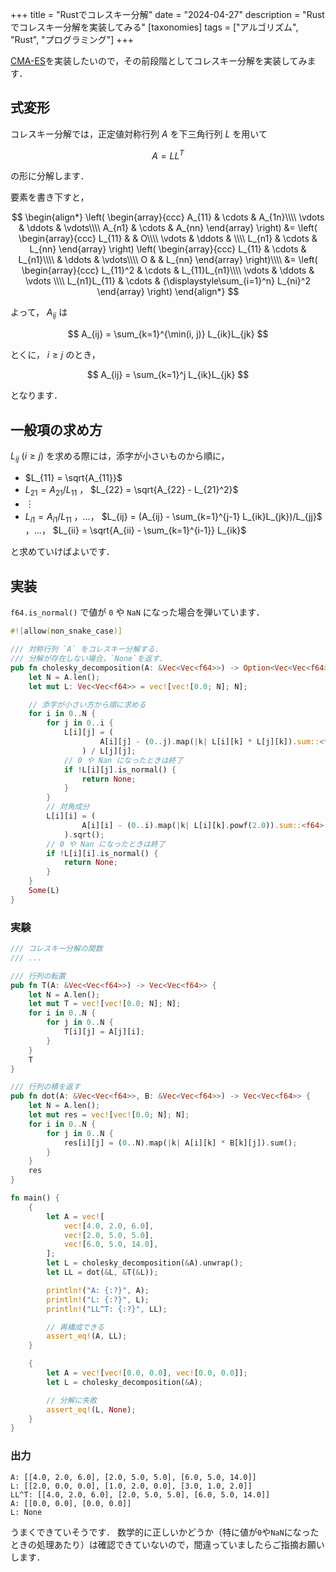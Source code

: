 +++
title = "Rustでコレスキー分解"
date = "2024-04-27"
description = "Rustでコレスキー分解を実装してみる"
[taxonomies]
tags = ["アルゴリズム", "Rust", "プログラミング"]
+++

[CMA-ES](https://ja.wikipedia.org/wiki/CMA-ES)を実装したいので，その前段階としてコレスキー分解を実装してみます．

## 式変形

コレスキー分解では，正定値対称行列 $A$ を下三角行列 $L$ を用いて

$$
A = LL^T
$$

の形に分解します．

要素を書き下すと，

$$
\begin{align*}
    \left(
    \begin{array}{ccc}
        A_{11} & \cdots & A_{1n}\\\\
        \vdots & \ddots & \vdots\\\\
        A_{n1} & \cdots & A_{nn}
    \end{array}
    \right)
    &=
    \left(
    \begin{array}{ccc}
        L_{11} & & O\\\\
        \vdots & \ddots & \\\\
        L_{n1} & \cdots & L_{nn}
    \end{array}
    \right)
    \left(
    \begin{array}{ccc}
        L_{11} & \cdots & L_{n1}\\\\
        & \ddots & \vdots\\\\
        O & & L_{nn}
    \end{array}
    \right)\\\\
    &=
    \left(
    \begin{array}{ccc}
        L_{11}^2 & \cdots & L_{11}L_{n1}\\\\
        \vdots & \ddots & \vdots \\\\
        L_{n1}L_{11} & \cdots & {\displaystyle\sum_{i=1}^n} L_{ni}^2
    \end{array}
    \right)
\end{align*}
$$

よって， $A_{ij}$ は

$$
A_{ij} = \sum_{k=1}^{\min(i, j)} L_{ik}L_{jk}
$$

とくに， $i \ge j$ のとき，

$$
A_{ij} = \sum_{k=1}^j L_{ik}L_{jk}
$$

となります．

## 一般項の求め方

$L_{ij} ~ (i \ge j)$ を求める際には，添字が小さいものから順に，

- $L_{11} = \sqrt{A_{11}}$
- $L_{21} = A_{21} / L_{11}$ ， $L_{22} = \sqrt{A_{22} - L_{21}^2}$
- ︙
- $L_{i1} = A_{i1} / L_{11}$ ，…， $L_{ij} = (A_{ij} - \sum_{k=1}^{j-1} L_{ik}L_{jk})/L_{jj}$ ，…， $L_{ii} = \sqrt{A_{ii} - \sum_{k=1}^{i-1}} L_{ik}$

と求めていけばよいです．

## 実装

`f64.is_normal()` で値が `0` や `NaN` になった場合を弾いています．

```rust
#![allow(non_snake_case)]

/// 対称行列 `A` をコレスキー分解する．
/// 分解が存在しない場合，`None`を返す．
pub fn cholesky_decomposition(A: &Vec<Vec<f64>>) -> Option<Vec<Vec<f64>>> {
    let N = A.len();
    let mut L: Vec<Vec<f64>> = vec![vec![0.0; N]; N];

    // 添字が小さい方から順に求める
    for i in 0..N {
        for j in 0..i {
            L[i][j] = (
                    A[i][j] - (0..j).map(|k| L[i][k] * L[j][k]).sum::<f64>()
                ) / L[j][j];
            // 0 や Nan になったときは終了
            if !L[i][j].is_normal() {
                return None;
            }
        }
        // 対角成分
        L[i][i] = (
                A[i][i] - (0..i).map(|k| L[i][k].powf(2.0)).sum::<f64>()
            ).sqrt();
        // 0 や Nan になったときは終了
        if !L[i][i].is_normal() {
            return None;
        }
    }
    Some(L)
}
```

### 実験

```rust
/// コレスキー分解の関数
/// ...

/// 行列の転置
pub fn T(A: &Vec<Vec<f64>>) -> Vec<Vec<f64>> {
    let N = A.len();
    let mut T = vec![vec![0.0; N]; N];
    for i in 0..N {
        for j in 0..N {
            T[i][j] = A[j][i];
        }
    }
    T
}

/// 行列の積を返す
pub fn dot(A: &Vec<Vec<f64>>, B: &Vec<Vec<f64>>) -> Vec<Vec<f64>> {
    let N = A.len();
    let mut res = vec![vec![0.0; N]; N];
    for i in 0..N {
        for j in 0..N {
            res[i][j] = (0..N).map(|k| A[i][k] * B[k][j]).sum();
        }
    }
    res
}

fn main() {
    {
        let A = vec![
            vec![4.0, 2.0, 6.0],
            vec![2.0, 5.0, 5.0],
            vec![6.0, 5.0, 14.0],
        ];
        let L = cholesky_decomposition(&A).unwrap();
        let LL = dot(&L, &T(&L));

        println!("A: {:?}", A);
        println!("L: {:?}", L);
        println!("LL^T: {:?}", LL);

        // 再構成できる
        assert_eq!(A, LL);
    }

    {
        let A = vec![vec![0.0, 0.0], vec![0.0, 0.0]];
        let L = cholesky_decomposition(&A);

        // 分解に失敗
        assert_eq!(L, None);
    }
}
```

### 出力

```
A: [[4.0, 2.0, 6.0], [2.0, 5.0, 5.0], [6.0, 5.0, 14.0]]
L: [[2.0, 0.0, 0.0], [1.0, 2.0, 0.0], [3.0, 1.0, 2.0]]
LL^T: [[4.0, 2.0, 6.0], [2.0, 5.0, 5.0], [6.0, 5.0, 14.0]]
A: [[0.0, 0.0], [0.0, 0.0]]
L: None
```

うまくできていそうです．
数学的に正しいかどうか（特に値が`0`や`NaN`になったときの処理あたり）は確認できていないので，間違っていましたらご指摘お願いします．

